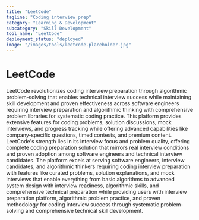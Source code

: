 ```yaml
---
title: "LeetCode"
tagline: "Coding interview prep"
category: "Learning & Development"
subcategory: "Skill Development"
tool_name: "LeetCode"
deployment_status: "deployed"
image: "/images/tools/leetcode-placeholder.jpg"
---
```


# LeetCode

LeetCode revolutionizes coding interview preparation through algorithmic problem-solving that enables technical interview success while maintaining skill development and proven effectiveness across software engineers requiring interview preparation and algorithmic thinking with comprehensive problem libraries for systematic coding practice. This platform provides extensive features for coding problems, solution discussions, mock interviews, and progress tracking while offering advanced capabilities like company-specific questions, timed contests, and premium content. LeetCode's strength lies in its interview focus and problem quality, offering complete coding preparation solution that mirrors real interview conditions and proven adoption among software engineers and technical interview candidates. The platform excels at serving software engineers, interview candidates, and algorithmic thinkers requiring coding interview preparation with features like curated problems, solution explanations, and mock interviews that enable everything from basic algorithms to advanced system design with interview readiness, algorithmic skills, and comprehensive technical preparation while providing users with interview preparation platform, algorithmic problem practice, and proven methodology for coding interview success through systematic problem-solving and comprehensive technical skill development.